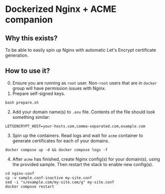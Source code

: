 # Dockerized Nginx + ACME companion

## Why this exists?
To be able to easily spin up Nginx with automatic Let's Encrypt certificate generation.

## How to use it?
0. Ensure you are running as `root` user. Non-`root` users that are in `docker` group will have permission issues with Nginx.
1. Prepare self-signed keys.
```
bash prepare.sh
```
2. Add your domain name(s) to `.env` file. Contents of the file should look something similar:
```
LETSENCRYPT_HOST=your-hosts.com,comma-separated.com,example.com
```
3. Spin up the containers. Read logs and wait for `acme` container to generate certificates for each of your domains.
```
docker compose up -d && docker compose logs -f
```
4. After `acme` has finished, create Nginx config(s) for your domain(s), using the provided sample. Then restart the stack to enable new config(s).
```
cd nginx-conf
cp -v sample.conf-inactive my-site.conf
sed -i "s/example.com/my-site.com/g" my-site.conf
docker compose restart
```